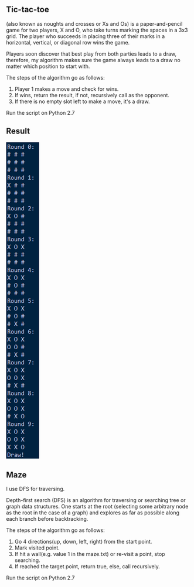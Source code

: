 ## Tic-tac-toe
(also known as noughts and crosses or Xs and Os) is a paper-and-pencil game for two players, X and O, who take turns marking the spaces in a 3x3 grid. The player who succeeds in placing three of their marks in a horizontal, vertical, or diagonal row wins the game.

Players soon discover that best play from both parties leads to a draw, therefore, my algorithm makes sure the game always leads to a draw no matter which position to start with.

The steps of the algorithm go as follows:
1. Player 1 makes a move and check for wins.
2. If wins, return the result, if not, recursively call as the opponent.
3. If there is no empty slot left to make a move, it's a draw.

Run the script on Python 2.7

## Result
![Tic-tac-toe-result](https://github.com/fengvyi/Artificial-Intelligence/blob/master/project1/Tic-tac-toe-result.PNG)

## Maze
I use DFS for traversing.

Depth-first search (DFS) is an algorithm for traversing or searching tree or graph data structures. One starts at the root (selecting some arbitrary node as the root in the case of a graph) and explores as far as possible along each branch before backtracking.

The steps of the algorithm go as follows:
1. Go 4 directions(up, down, left, right) from the start point.
2. Mark visited point. 
2. If hit a wall(e.g. value 1 in the maze.txt) or re-visit a point, stop searching.
3. If reached the target point, return true, else, call recursively.

Run the script on Python 2.7


